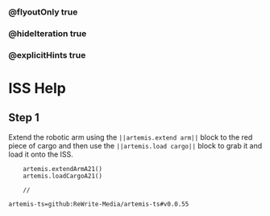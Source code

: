 ### @flyoutOnly true
### @hideIteration true
### @explicitHints true

# ISS Help

## Step 1
Extend the robotic arm using the ``||artemis.extend arm||`` block to the red piece of cargo and then use the ``||artemis.load cargo||`` block to grab it and load it onto the ISS.

```ghost
    artemis.extendArmA21()
    artemis.loadCargoA21()
```
```template
    //
```

```package
artemis-ts=github:ReWrite-Media/artemis-ts#v0.0.55
```